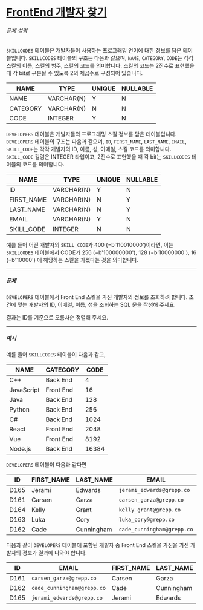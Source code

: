 # [FrontEnd 개발자 찾기](https://school.programmers.co.kr/learn/courses/30/lessons/276035)


###### 문제 설명


`SKILLCODES` 테이블은 개발자들이 사용하는 프로그래밍 언어에 대한 정보를 담은 테이블입니다. `SKILLCODES` 테이블의 구조는 다음과 같으며, `NAME`, `CATEGORY`, `CODE`는 각각 스킬의 이름, 스킬의 범주, 스킬의 코드를 의미합니다. 스킬의 코드는 2진수로 표현했을 때 각 bit로 구분될 수 있도록 2의 제곱수로 구성되어 있습니다.




| NAME | TYPE | UNIQUE | NULLABLE |
| --- | --- | --- | --- |
| NAME | VARCHAR(N) | Y | N |
| CATEGORY | VARCHAR(N) | N | N |
| CODE | INTEGER | Y | N |


`DEVELOPERS` 테이블은 개발자들의 프로그래밍 스킬 정보를 담은 테이블입니다. `DEVELOPERS` 테이블의 구조는 다음과 같으며, `ID`, `FIRST_NAME`, `LAST_NAME`, `EMAIL`, `SKILL_CODE`는 각각 개발자의 ID, 이름, 성, 이메일, 스킬 코드를 의미합니다. `SKILL_CODE` 컬럼은 INTEGER 타입이고, 2진수로 표현했을 때 각 bit는 `SKILLCODES` 테이블의 코드를 의미합니다.




| NAME | TYPE | UNIQUE | NULLABLE |
| --- | --- | --- | --- |
| ID | VARCHAR(N) | Y | N |
| FIRST\_NAME | VARCHAR(N) | N | Y |
| LAST\_NAME | VARCHAR(N) | N | Y |
| EMAIL | VARCHAR(N) | Y | N |
| SKILL\_CODE | INTEGER | N | N |


예를 들어 어떤 개발자의 `SKILL_CODE`가 400 (\=b'110010000')이라면, 이는 `SKILLCODES` 테이블에서 CODE가 256 (\=b'100000000'), 128 (\=b'10000000'), 16 (\=b'10000') 에 해당하는 스킬을 가졌다는 것을 의미합니다.




---


##### 문제


`DEVELOPERS` 테이블에서 Front End 스킬을 가진 개발자의 정보를 조회하려 합니다. 조건에 맞는 개발자의 ID, 이메일, 이름, 성을 조회하는 SQL 문을 작성해 주세요.


결과는 ID를 기준으로 오름차순 정렬해 주세요.




---


##### 예시


예를 들어 `SKILLCODES` 테이블이 다음과 같고,




| NAME | CATEGORY | CODE |
| --- | --- | --- |
| C\+\+ | Back End | 4 |
| JavaScript | Front End | 16 |
| Java | Back End | 128 |
| Python | Back End | 256 |
| C\# | Back End | 1024 |
| React | Front End | 2048 |
| Vue | Front End | 8192 |
| Node.js | Back End | 16384 |


`DEVELOPERS` 테이블이 다음과 같다면




| ID | FIRST\_NAME | LAST\_NAME | EMAIL | SKILL\_CODE |
| --- | --- | --- | --- | --- |
| D165 | Jerami | Edwards | `jerami_edwards@grepp.co` | 400 |
| D161 | Carsen | Garza | `carsen_garza@grepp.co` | 2048 |
| D164 | Kelly | Grant | `kelly_grant@grepp.co` | 1024 |
| D163 | Luka | Cory | `luka_cory@grepp.co` | 16384 |
| D162 | Cade | Cunningham | `cade_cunningham@grepp.co` | 8452 |


다음과 같이 `DEVELOPERS` 테이블에 포함된 개발자 중 Front End 스킬을 가진을 가진 개발자의 정보가 결과에 나와야 합니다.




| ID | EMAIL | FIRST\_NAME | LAST\_NAME |
| --- | --- | --- | --- |
| D161 | `carsen_garza@grepp.co` | Carsen | Garza |
| D162 | `cade_cunningham@grepp.co` | Cade | Cunningham |
| D165 | `jerami_edwards@grepp.co` | Jerami | Edwards |


